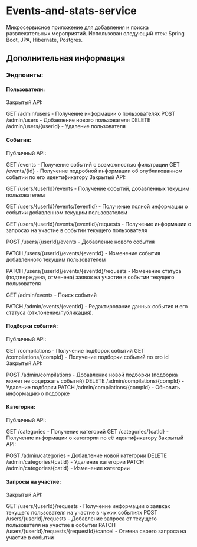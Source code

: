# Events-and-stats-service
Микросервисное приложение для добавления и поиска развлекательных мероприятий. Использован следующий стек: Spring Boot, JPA, Hibernate, Postgres.

## Дополнительная информация
### Эндпоинты:
#### Пользователи:
Закрытый API:

GET /admin/users - Получение информации о пользователях
POST /admin/users - Добавление нового пользователя
DELETE /admin/users/{userId} - Удаление пользователя

#### События:
Публичный API:

GET /events - Получение событий с возможностью фильтрации
GET /events/{id} - Получение подробной информации об опубликованном событии по его идентификатору
Закрытый API:

GET /users/{userId}/events - Получение событий, добавленных текущим пользователем

GET /users/{userId}/events/{eventId} - Получение полной информации о событии добавленном текущим пользователем

GET /users/{userId}/events/{eventId}/requests - Получение информации о запросах на участие в событии текущего пользователя

POST /users/{userId}/events - Добавление нового события

PATCH /users/{userId}/events/{eventId} - Изменение события добавленного текущим пользователем

PATCH /users/{userId}/events/{eventId}/requests - Изменение статуса (подтверждена, отменена) заявок на участие в событии текущего пользователя

GET /admin/events - Поиск событий

PATCH /admin/events/{eventId} - Редактирование данных события и его статуса (отклонение/публикация).

#### Подборки событий:
Публичный API:

GET /compilations - Получение подборок событий
GET /compilations/{compId} - Получение подборки событий по его id
Закрытый API:

POST /admin/compilations - Добавление новой подборки (подборка может не содержать событий)
DELETE /admin/compilations/{compId} - Удаление подборки
PATCH /admin/compilations/{compId} - Обновить информацию о подборке

#### Категории:
Публичный API:

GET /categories - Получение категорий
GET /categories/{catId} - Получение информации о категории по её идентификатору
Закрытый API:

POST /admin/categories - Добавление новой категории
DELETE /admin/categories/{catId} - Удаление категории
PATCH /admin/categories/{catId} - Изменение категории

#### Запросы на участие:
Закрытый API:

GET /users/{userId}/requests - Получение информации о заявках текущего пользователя на участие в чужих событиях
POST /users/{userId}/requests - Добавление запроса от текущего пользователя на участие в событии
PATCH /users/{userId}/requests/{requestId}/cancel - Отмена своего запроса на участие в событии
